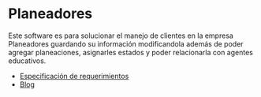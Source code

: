 # Planeadores
Este software es para solucionar el manejo de clientes en la empresa Planeadores guardando su información modificandola además de poder agregar planeaciones, asignarles estados y poder relacionarla con agentes educativos.

- [Especificación de requerimientos](Documentación/EspecificacionR.md)
- [Blog](https://hguzman.github.io/Planeadores/)
